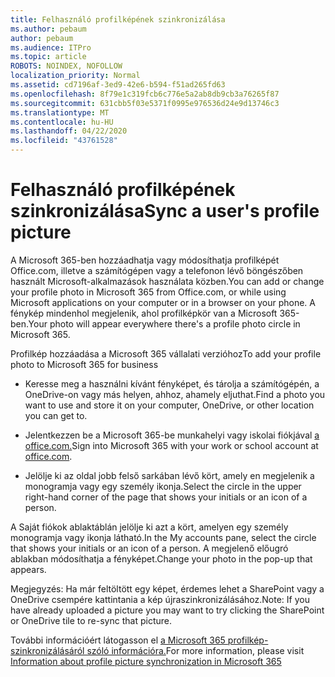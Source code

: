 ```yaml
---
title: Felhasználó profilképének szinkronizálása
ms.author: pebaum
author: pebaum
ms.audience: ITPro
ms.topic: article
ROBOTS: NOINDEX, NOFOLLOW
localization_priority: Normal
ms.assetid: cd7196af-3ed9-42e6-b594-f51ad265fd63
ms.openlocfilehash: 8f79e1c319fcb6c776e5a2ab8db9cb3a76265f87
ms.sourcegitcommit: 631cbb5f03e5371f0995e976536d24e9d13746c3
ms.translationtype: MT
ms.contentlocale: hu-HU
ms.lasthandoff: 04/22/2020
ms.locfileid: "43761528"
---
```

# <a name="sync-a-users-profile-picture"></a><span data-ttu-id="2a0f3-102">Felhasználó profilképének szinkronizálása</span><span class="sxs-lookup"><span data-stu-id="2a0f3-102">Sync a user's profile picture</span></span>

<span data-ttu-id="2a0f3-103">A Microsoft 365-ben hozzáadhatja vagy módosíthatja profilképét Office.com, illetve a számítógépen vagy a telefonon lévő böngészőben használt Microsoft-alkalmazások használata közben.</span><span class="sxs-lookup"><span data-stu-id="2a0f3-103">You can add or change your profile photo in Microsoft 365 from Office.com, or while using Microsoft applications on your computer or in a browser on your phone.</span></span> <span data-ttu-id="2a0f3-104">A fénykép mindenhol megjelenik, ahol profilképkör van a Microsoft 365-ben.</span><span class="sxs-lookup"><span data-stu-id="2a0f3-104">Your photo will appear everywhere there's a profile photo circle in Microsoft 365.</span></span>

<span data-ttu-id="2a0f3-105">Profilkép hozzáadása a Microsoft 365 vállalati verzióhoz</span><span class="sxs-lookup"><span data-stu-id="2a0f3-105">To add your profile photo to Microsoft 365 for business</span></span>

- <span data-ttu-id="2a0f3-106">Keresse meg a használni kívánt fényképet, és tárolja a számítógépén, a OneDrive-on vagy más helyen, ahhoz, ahamely eljuthat.</span><span class="sxs-lookup"><span data-stu-id="2a0f3-106">Find a photo you want to use and store it on your computer, OneDrive, or other location you can get to.</span></span>

- <span data-ttu-id="2a0f3-107">Jelentkezzen be a Microsoft 365-be munkahelyi vagy iskolai fiókjával [a office.com.](https://www.office.com)</span><span class="sxs-lookup"><span data-stu-id="2a0f3-107">Sign into Microsoft 365 with your work or school account at [office.com](https://www.office.com).</span></span>

- <span data-ttu-id="2a0f3-108">Jelölje ki az oldal jobb felső sarkában lévő kört, amely en megjelenik a monogramja vagy egy személy ikonja.</span><span class="sxs-lookup"><span data-stu-id="2a0f3-108">Select the circle in the upper right-hand corner of the page that shows your initials or an icon of a person.</span></span>

<span data-ttu-id="2a0f3-109">A Saját fiókok ablaktáblán jelölje ki azt a kört, amelyen egy személy monogramja vagy ikonja látható.</span><span class="sxs-lookup"><span data-stu-id="2a0f3-109">In the My accounts pane, select the circle that shows your initials or an icon of a person.</span></span> <span data-ttu-id="2a0f3-110">A megjelenő előugró ablakban módosíthatja a fényképet.</span><span class="sxs-lookup"><span data-stu-id="2a0f3-110">Change your photo in the pop-up that appears.</span></span>

<span data-ttu-id="2a0f3-111">Megjegyzés: Ha már feltöltött egy képet, érdemes lehet a SharePoint vagy a OneDrive csempére kattintania a kép újraszinkronizálásához.</span><span class="sxs-lookup"><span data-stu-id="2a0f3-111">Note: If you have already uploaded a picture you may want to try clicking the SharePoint or OneDrive tile to re-sync that picture.</span></span>

<span data-ttu-id="2a0f3-112">További információért látogasson el [a Microsoft 365 profilkép-szinkronizálásáról szóló információra.](https://support.office.com/article/information-about-profile-picture-synchronization-in-office-365-20594d76-d054-4af4-a660-401133e3d48a)</span><span class="sxs-lookup"><span data-stu-id="2a0f3-112">For more information, please visit [Information about profile picture synchronization in Microsoft 365](https://support.office.com/article/information-about-profile-picture-synchronization-in-office-365-20594d76-d054-4af4-a660-401133e3d48a)</span></span>

